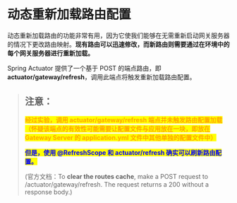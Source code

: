 # 动态重新加载路由配置

动态重新加载路由的功能非常有用，因为它使我们能够在无需重新启动网关服务器的情况下更改路由映射。**现有路由可以迅速修改，而新路由则需要通过在环境中的每个网关服务器进行重新加载。**&#x20;

Spring Actuator 提供了一个基于 POST 的端点路由，即 **actuator/gateway/refresh**，调用此端点将触发重新加载路由配置。

> ## **注意：**
>
> <mark style="color:orange;">**经过实验，调用 actuator/gateway/refresh 端点并未触发路由配置加载（怀疑该端点的有效性可能需要让配置文件与应用放在一块，即放在 Gateway Server 的 application.yml 文件中其他单独的配置文件中）**</mark>
>
> <mark style="color:blue;">**但是，使用 @RefreshScope 和 actuator/refresh 确实可以刷新路由配置。**</mark>
>
> (官方文档：To **clear the routes cache**, make a POST request to /actuator/gateway/refresh. The request returns a 200 without a response body.)
